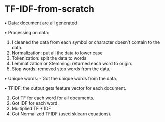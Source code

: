 # TF-IDF-from-scratch
• Data: document are all generated

• Processing on data:
  1. I cleaned the data from each symbol or character doesn’t contain to the data.
  2. Normalization: put all the data to lower case
  3. Tokenization: split the data to words
  4. Lemmatization or Stemming: returned each word to origin.
  5. Stop words: removed stop words from the data.
     
• Unique words: - Got the unique words from the data.

• TFIDF: the output gets feature vector for each document.
  1. Got TF for each word for all documents.
  2. Got IDF for each word.
  3. Multiplied TF * IDF
4. Got Normalized TFIDF (used sklearn equations).
